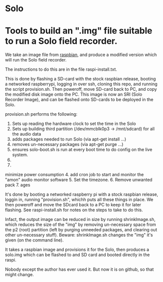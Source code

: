 Solo
====
# Tools to build an ".img" file suitable to run a Solo field recorder.

We take an image file from [raspbian](www.raspberrypi.org/downloads), and produce a modified version which will run the Solo field recorder. 

The instructions to do this are in the file raspi-install.txt.

This is done by flashing a SD-card with the stock raspbian release, booting a networked raspberrypi, logging in over ssh, cloning this repo, and running the script provision.sh.  Then poweroff, move SD-card back to PC, and copy the modified disk image onto the PC.  This image is now an SRI (Solo Recorder Image), and can be flashed onto SD-cards to be deployed in the Solo.

provision.sh performs the following:

1.  Sets up reading the hardware clock to set the time in the Solo
2.  Sets up building third partition (/dev/mmcblk0p3 -> /mnt/sdcard) for all the audio data
3.  adds packages needed to run Solo (via apt-get install ...)
4.  removes un-necessary packages  (via apt-get purge ...)
5.  ensures solo-boot.sh is run at every boot time to do config on the live system.
6.  
5.  

minimize power consumption
4.  add cron job to start and monitor the "amon" audio monitor software
5.  Set the timezone.
6.  Remove unwanted pack
7.  ages

It's done by booting a networked raspberry pi with a stock raspbian release, loggin in, running "provision.sh", whichh puts all these things in place.  We then poweroff and move the SDcard back to a PC to keep it for later flashing.  See raspi-install.sh for notes on the steps to take to do this.

Infact, the output image can be reduced in size by running shrinkImage.sh, which reduces the size of the "img" by removing un-necessary space from the p2 (root) partition (left by purging unneeded packages, and clearing out other un-necessary stuff).  Beware: shrinkImage.sh changes the "img" it's given (on the command line).



It takes a raspbian image and provisions it for the Solo, then
produces a solo.img which can be flashed to and SD card and booted
directly in the raspi.

Nobody except the author has ever used it. But now it is on github, so that might change.

